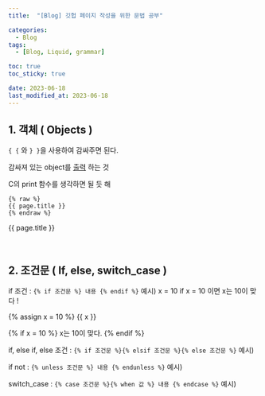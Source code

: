 ```yaml
---
title:  "[Blog] 깃헙 페이지 작성을 위한 문법 공부" 

categories:
  - Blog
tags:
  - [Blog, Liquid, grammar]

toc: true
toc_sticky: true

date: 2023-06-18
last_modified_at: 2023-06-18
---
```



## 1. 객체 ( Objects )

`{ {` 와 `} }`을 사용하여 감싸주면 된다.

감싸져 있는 object를 <u>출력</u> 하는 것

C의 print 함수를 생각하면 될 듯 해 

```
{% raw %}
{{ page.title }}
{% endraw %}
```
{{ page.title }}



<br>

## 2. 조건문 ( If, else, switch_case )
if 조건 : `{% if 조건문 %} 내용 {% endif %}`
예시) 
x = 10
if x = 10 이면 x는 10이 맞다 !

{% assign x = 10 %}
{{ x }}

{% if x = 10 %} x는 10이 맞다. {% endif %}


if, else if, else 조건 : `{% if 조건문 %}{% elsif 조건문 %}{% else 조건문 %}`
예시)



if not : `{% unless 조건문 %} 내용 {% endunless %}`
예시)



switch_case : `{% case 조건문 %}{% when 값 %} 내용 {% endcase %}`
예시)

